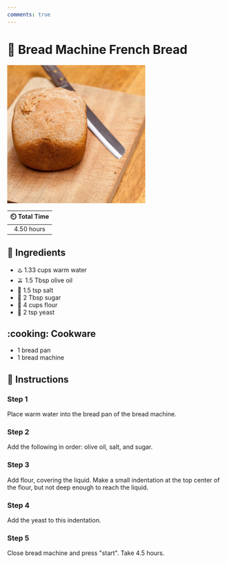 ```yaml
---
comments: true
---
```

# :bread: Bread Machine French Bread

![Bread Machine French Bread](../assets/images/bread-machine-french-bread.jpg)

| :timer_clock: Total Time |
|:-----------------------: |
| 4.50 hours |

## :salt: Ingredients

- :hotsprings: 1.33 cups warm water
- :olive: 1.5 Tbsp olive oil
- :salt: 1.5 tsp salt
- :candy: 2 Tbsp sugar
- :ear_of_rice: 4 cups flour
- :microbe: 2 tsp yeast

## :cooking: Cookware

- 1 bread pan
- 1 bread machine

## :pencil: Instructions

### Step 1

Place warm water into the bread pan of the bread machine.

### Step 2

Add the following in order: olive oil, salt, and sugar.

### Step 3

Add flour, covering the liquid. Make a small indentation at the top center of the flour, but not deep enough to reach
the liquid.

### Step 4

Add the yeast to this indentation.

### Step 5

Close bread machine and press "start". Take 4.5 hours.
